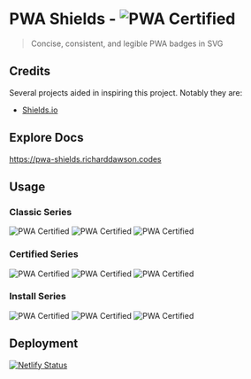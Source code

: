 # PWA Shields - ![PWA Certified](https://pwa-shields.richarddawson.codes/classic/purple.svg)
> Concise, consistent, and legible PWA badges in SVG

## Credits
Several projects aided in inspiring this project. Notably they are:

- [Shields.io](https://github.com/badges/shields)

## Explore Docs
<https://pwa-shields.richarddawson.codes>

## Usage

### Classic Series
![PWA Certified](https://pwa-shields.richarddawson.codes/classic/gray.svg)
![PWA Certified](https://pwa-shields.richarddawson.codes/classic/purple.svg)
![PWA Certified](https://pwa-shields.richarddawson.codes/classic/green.svg)

### Certified Series
![PWA Certified](https://pwa-shields.richarddawson.codes/certified/gray.svg)
![PWA Certified](https://pwa-shields.richarddawson.codes/certified/purple.svg)
![PWA Certified](https://pwa-shields.richarddawson.codes/certified/green.svg)

### Install Series
![PWA Certified](https://pwa-shields.richarddawson.codes/install/gray.svg)
![PWA Certified](https://pwa-shields.richarddawson.codes/install/purple.svg)
![PWA Certified](https://pwa-shields.richarddawson.codes/install/green.svg)

## Deployment
[![Netlify Status](https://api.netlify.com/api/v1/badges/6b847872-2e80-45dd-8dc0-5490bd7d6acd/deploy-status)](https://app.netlify.com/sites/rtd-pwa-shields/deploys)

